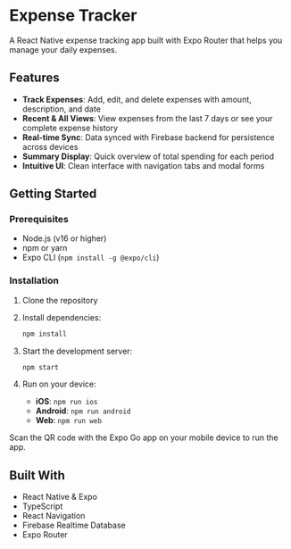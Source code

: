 # Expense Tracker

A React Native expense tracking app built with Expo Router that helps you manage your daily expenses.

## Features

- **Track Expenses**: Add, edit, and delete expenses with amount, description, and date
- **Recent & All Views**: View expenses from the last 7 days or see your complete expense history
- **Real-time Sync**: Data synced with Firebase backend for persistence across devices
- **Summary Display**: Quick overview of total spending for each period
- **Intuitive UI**: Clean interface with navigation tabs and modal forms

## Getting Started

### Prerequisites
- Node.js (v16 or higher)
- npm or yarn
- Expo CLI (`npm install -g @expo/cli`)

### Installation

1. Clone the repository
2. Install dependencies:
   ```bash
   npm install
   ```

3. Start the development server:
   ```bash
   npm start
   ```

4. Run on your device:
   - **iOS**: `npm run ios`
   - **Android**: `npm run android`
   - **Web**: `npm run web`

Scan the QR code with the Expo Go app on your mobile device to run the app.

## Built With

- React Native & Expo
- TypeScript
- React Navigation
- Firebase Realtime Database
- Expo Router
